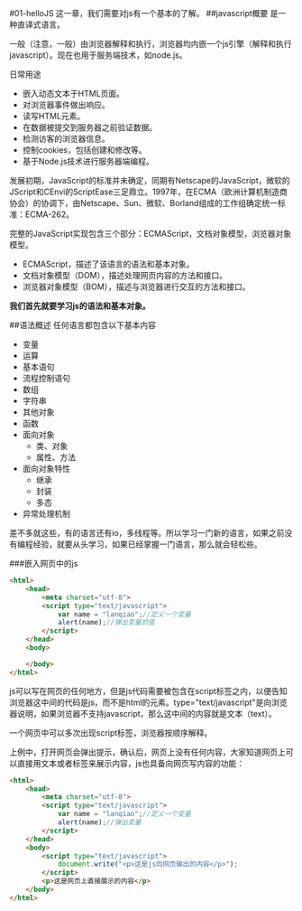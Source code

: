 
#01-helloJS
这一章，我们需要对js有一个基本的了解。
##javascript概要
是一种直译式语言。

一般（注意，一般）由浏览器解释和执行，浏览器均内嵌一个js引擎（解释和执行javascript）。现在也用于服务端技术，如node.js。

日常用途

- 嵌入动态文本于HTML页面。
- 对浏览器事件做出响应。
- 读写HTML元素。
- 在数据被提交到服务器之前验证数据。
- 检测访客的浏览器信息。
- 控制cookies，包括创建和修改等。
- 基于Node.js技术进行服务器端编程。

发展初期，JavaScript的标准并未确定，同期有Netscape的JavaScript，微软的JScript和CEnvi的ScriptEase三足鼎立。1997年，在ECMA（欧洲计算机制造商协会）的协调下，由Netscape、Sun、微软、Borland组成的工作组确定统一标准：ECMA-262。

完整的JavaScript实现包含三个部分：ECMAScript，文档对象模型，浏览器对象模型。

- ECMAScript，描述了该语言的语法和基本对象。
- 文档对象模型（DOM），描述处理网页内容的方法和接口。
- 浏览器对象模型（BOM），描述与浏览器进行交互的方法和接口。

**我们首先就要学习js的语法和基本对象。**

##语法概述
任何语言都包含以下基本内容

- 变量
- 运算
- 基本语句
- 流程控制语句
- 数组
- 字符串
- 其他对象
- 函数
- 面向对象
	- 类、对象
	- 属性、方法
- 面向对象特性
	- 继承
	- 封装
	- 多态
- 异常处理机制

差不多就这些，有的语言还有io，多线程等。所以学习一门新的语言，如果之前没有编程经验，就要从头学习，如果已经掌握一门语言，那么就会轻松些。

###嵌入网页中的js

```html
<html>
	<head>
		<meta charset="utf-8">
		<script type="text/javascript">
			var name = "lanqiao";//定义一个变量
			alert(name);//弹出变量的值
		</script>
	</head>
	<body>

	</body>
</html> 
```
js可以写在网页的任何地方，但是js代码需要被包含在script标签之内，以便告知浏览器这中间的代码是js，而不是html的元素。type="text/javascript"是向浏览器说明，如果浏览器不支持javascript，那么这中间的内容就是文本（text）。

一个网页中可以多次出现script标签，浏览器按顺序解释。

上例中，打开网页会弹出提示，确认后，网页上没有任何内容，大家知道网页上可以直接用文本或者标签来展示内容，js也具备向网页写内容的功能：

```html
<html>
	<head>
		<meta charset="utf-8">
		<script type="text/javascript">
			var name = "lanqiao";//定义一个变量
			alert(name);//弹出变量
		</script>
	</head>
	<body>
		<script type="text/javascript">
			document.write("<p>这是js向网页输出的内容</p>");
		</script>	
		<p>这是网页上直接展示的内容</p>
	</body>
</html>
```

